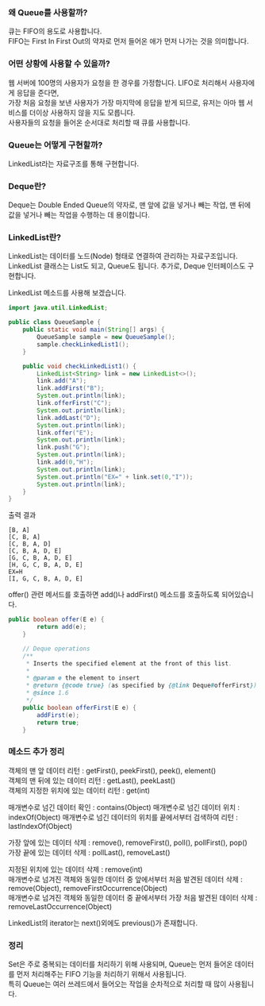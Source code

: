 ### 왜 Queue를 사용할까?
큐는 FIFO의 용도로 사용합니다.<br> 
FIFO는 First In First Out의 약자로 먼저 들어온 애가 먼저 나가는 것을 의미합니다.

### 어떤 상황에 사용할 수 있을까?
웹 서버에 100명의 사용자가 요청을 한 경우를 가정합니다. LIFO로 처리해서 사용자에게 응답을 준다면,<br>
가장 처음 요청을 보낸 사용자가 가장 마지막에 응답을 받게 되므로, 유저는 아마 웹 서비스를 더이상 사용하지 않을 지도 모릅니다.<br>
사용자들의 요청을 들어온 순서대로 처리할 때 큐를 사용합니다.

### Queue는 어떻게 구현할까?
LinkedList라는 자료구조를 통해 구현합니다.

### Deque란?
Deque는 Double Ended Queue의 약자로, 맨 앞에 값을 넣거나 빼는 작업, 맨 뒤에 값을 넣거나 빼는 작업을 수행하는 데 용이합니다.

### LinkedList란?
LinkedList는 데이터를 노드(Node) 형태로 연결하여 관리하는 자료구조입니다.
LinkedList 클래스는 List도 되고, Queue도 됩니다. 추가로, Deque 인터페이스도 구현합니다.<br>

LinkedList 메소드를 사용해 보겠습니다.
```java
import java.util.LinkedList;

public class QueueSample {
    public static void main(String[] args) {
        QueueSample sample = new QueueSample();
        sample.checkLinkedList1();
    }

    public void checkLinkedList1() {
        LinkedList<String> link = new LinkedList<>();
        link.add("A");
        link.addFirst("B");
        System.out.println(link);
        link.offerFirst("C");
        System.out.println(link);
        link.addLast("D");
        System.out.println(link);
        link.offer("E");
        System.out.println(link);
        link.push("G");
        System.out.println(link);
        link.add(0,"H");
        System.out.println(link);
        System.out.println("EX=" + link.set(0,"I"));
        System.out.println(link);
    }
}
```
출력 결과
```
[B, A]
[C, B, A]
[C, B, A, D]
[C, B, A, D, E]
[G, C, B, A, D, E]
[H, G, C, B, A, D, E]
EX=H
[I, G, C, B, A, D, E]
```
offer() 관련 메서드를 호출하면 add()나 addFirst() 메소드를 호출하도록 되어있습니다.
```java
public boolean offer(E e) {
        return add(e);
    }

    // Deque operations
    /**
     * Inserts the specified element at the front of this list.
     *
     * @param e the element to insert
     * @return {@code true} (as specified by {@link Deque#offerFirst})
     * @since 1.6
     */
    public boolean offerFirst(E e) {
        addFirst(e);
        return true;
    }
```

### 메소드 추가 정리
객체의 맨 앞 데이터 리턴 : getFirst(), peekFirst(), peek(), element()<br>
객체의 맨 뒤에 있는 데이터 리턴 : getLast(), peekLast()<br>
객체의 지정한 위치에 있는 데이터 리턴 : get(int)<br>


매개변수로 넘긴 데이터 확인 : contains(Object)
매개변수로 넘긴 데이터 위치 : indexOf(Object)
매개변수로 넘긴 데이터의 위치를 끝에서부터 검색하여 리턴 : lastIndexOf(Object)

가장 앞에 있는 데이터 삭제 : remove(), removeFirst(), poll(), pollFirst(), pop()<br>
가장 끝에 있는 데이터 삭제 : pollLast(), removeLast()<br>

지정된 위치에 있는 데이터 삭제 : remove(int)<br>
매개변수로 넘겨진 객체와 동일한 데이터 중 앞에서부터 처음 발견된 데이터 삭제 : remove(Object), removeFirstOccurrence(Object)<br>
매개변수로 넘겨진 객체와 동일한 데이터 중 끝에서부터 가장 처음 발견된 데이터 삭제 : removeLastOccurrence(Object)<br>

LinkedList의 iterator는 next()외에도 previous()가 존재합니다.

### 정리
Set은 주로 중복되는 데이터를 처리하기 위해 사용되며, Queue는 먼저 들어온 데이터를 먼저 처리해주는 FIFO 기능을 처리하기 위해서 사용됩니다.<br>
특히 Queue는 여러 쓰레드에서 들어오는 작업을 순차적으로 처리할 때 많이 사용됩니다.

